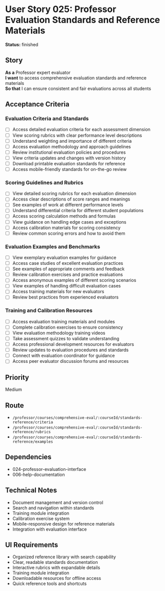 # User Story 025: Professor Evaluation Standards and Reference Materials

**Status:** finished

## Story
**As a** Professor expert evaluator  
**I want** to access comprehensive evaluation standards and reference materials  
**So that** I can ensure consistent and fair evaluations across all students

## Acceptance Criteria

### Evaluation Criteria and Standards
- [ ] Access detailed evaluation criteria for each assessment dimension
- [ ] View scoring rubrics with clear performance level descriptions
- [ ] Understand weighting and importance of different criteria
- [ ] Access evaluation methodology and approach guidelines
- [ ] Review institutional evaluation policies and procedures
- [ ] View criteria updates and changes with version history
- [ ] Download printable evaluation standards for reference
- [ ] Access mobile-friendly standards for on-the-go review

### Scoring Guidelines and Rubrics
- [ ] View detailed scoring rubrics for each evaluation dimension
- [ ] Access clear descriptions of score ranges and meanings
- [ ] See examples of work at different performance levels
- [ ] Understand differential criteria for different student populations
- [ ] Access scoring calculation methods and formulas
- [ ] View guidance on handling edge cases and exceptions
- [ ] Access calibration materials for scoring consistency
- [ ] Review common scoring errors and how to avoid them

### Evaluation Examples and Benchmarks
- [ ] View exemplary evaluation examples for guidance
- [ ] Access case studies of excellent evaluation practices
- [ ] See examples of appropriate comments and feedback
- [ ] Review calibration exercises and practice evaluations
- [ ] Access anonymous examples of different scoring scenarios
- [ ] View examples of handling difficult evaluation cases
- [ ] Access training materials for new evaluators
- [ ] Review best practices from experienced evaluators

### Training and Calibration Resources
- [ ] Access evaluation training materials and modules
- [ ] Complete calibration exercises to ensure consistency
- [ ] View evaluation methodology training videos
- [ ] Take assessment quizzes to validate understanding
- [ ] Access professional development resources for evaluators
- [ ] Review updates to evaluation procedures and standards
- [ ] Connect with evaluation coordinator for guidance
- [ ] Access peer evaluator discussion forums and resources

## Priority
Medium

## Route
- `/professor/courses/comprehensive-eval/:courseId/standards-reference/criteria`
- `/professor/courses/comprehensive-eval/:courseId/standards-reference/rubrics`
- `/professor/courses/comprehensive-eval/:courseId/standards-reference/examples`

## Dependencies
- 024-professor-evaluation-interface
- 006-help-documentation

## Technical Notes
- Document management and version control
- Search and navigation within standards
- Training module integration
- Calibration exercise system
- Mobile-responsive design for reference materials
- Integration with evaluation interface

## UI Requirements
- Organized reference library with search capability
- Clear, readable standards documentation
- Interactive rubrics with expandable details
- Training module integration
- Downloadable resources for offline access
- Quick reference tools and shortcuts